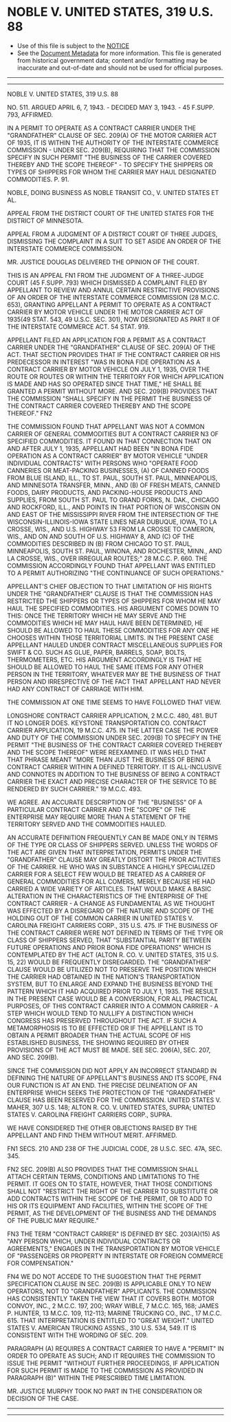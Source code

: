 ---
---

# NOBLE V. UNITED STATES, 319 U.S. 88

* Use of this file is subject to the [NOTICE](https://github.com/publicdocs/notice/blob/master/NOTICE)
* See the [Document Metadata](../../../) for more information.
  This file is generated from historical government data; content and/or formatting may be inaccurate and out-of-date and should not be used for official purposes.

----------
----------

NOBLE V. UNITED STATES, 319 U.S. 88

NO. 511.  ARGUED APRIL 6, 7, 1943.  - DECIDED MAY 3, 1943.  - 45 F.SUPP.  793, AFFIRMED.

IN A PERMIT TO OPERATE AS A CONTRACT CARRIER UNDER THE "GRANDFATHER" CLAUSE OF SEC. 209(A) OF THE MOTOR CARRIER ACT OF 1935, IT IS WITHIN THE AUTHORITY OF THE INTERSTATE COMMERCE COMMISSION - UNDER SEC. 209(B), REQUIRING THAT THE COMMISSION SPECIFY IN SUCH PERMIT "THE BUSINESS OF THE CARRIER COVERED THEREBY AND THE SCOPE THEREOF" - TO SPECIFY THE SHIPPERS OR TYPES OF SHIPPERS FOR WHOM THE CARRIER MAY HAUL DESIGNATED COMMODITIES.  P. 91.

NOBLE, DOING BUSINESS AS NOBLE TRANSIT CO., V. UNITED STATES ET AL.

APPEAL FROM THE DISTRICT COURT OF THE UNITED STATES FOR THE DISTRICT OF MINNESOTA.

APPEAL FROM A JUDGMENT OF A DISTRICT COURT OF THREE JUDGES, DISMISSING THE COMPLAINT IN A SUIT TO SET ASIDE AN ORDER OF THE INTERSTATE COMMERCE COMMISSION.

MR. JUSTICE DOUGLAS DELIVERED THE OPINION OF THE COURT.

THIS IS AN APPEAL  FN1  FROM THE JUDGMENT OF A THREE-JUDGE COURT (45 F.SUPP.  793) WHICH DISMISSED A COMPLAINT FILED BY APPELLANT TO REVIEW AND ANNUL CERTAIN RESTRICTIVE PROVISIONS OF AN ORDER OF THE INTERSTATE COMMERCE COMMISSION (28 M.C.C. 653), GRANTING APPELLANT A PERMIT TO OPERATE AS A CONTRACT CARRIER BY MOTOR VEHICLE UNDER THE MOTOR CARRIER ACT OF 1935(49 STAT. 543, 49 U.S.C. SEC. 301), NOW DESIGNATED AS PART II OF THE INTERSTATE COMMERCE ACT.  54 STAT. 919.

APPELLANT FILED AN APPLICATION FOR A PERMIT AS A CONTRACT CARRIER UNDER THE "GRANDFATHER" CLAUSE OF SEC. 209(A) OF THE ACT.  THAT SECTION PROVIDES THAT IF THE CONTRACT CARRIER OR HIS PREDECESSOR IN INTEREST "WAS IN BONA FIDE OPERATION AS A CONTRACT CARRIER BY MOTOR VEHICLE ON JULY 1, 1935, OVER THE ROUTE OR ROUTES OR WITHIN THE TERRITORY FOR WHICH APPLICATION IS MADE AND HAS SO OPERATED SINCE THAT TIME," HE SHALL BE GRANTED A PERMIT WITHOUT MORE.  AND SEC. 209(B) PROVIDES THAT THE COMMISSION "SHALL SPECIFY IN THE PERMIT THE BUSINESS OF THE CONTRACT CARRIER COVERED THEREBY AND THE SCOPE THEREOF."  FN2

THE COMMISSION FOUND THAT APPELLANT WAS NOT A COMMON CARRIER OF GENERAL COMMODITIES BUT A CONTRACT CARRIER N3 OF SPECIFIED COMMODITIES.  IT FOUND IN THAT CONNECTION THAT ON AND AFTER JULY 1, 1935, APPELLANT HAD BEEN "IN BONA FIDE OPERATION AS A CONTRACT CARRIER" BY MOTOR VEHICLE "UNDER INDIVIDUAL CONTRACTS" WITH PERSONS WHO "OPERATE FOOD CANNERIES OR MEAT-PACKING BUSINESSES, (A) OF CANNED FOODS FROM BLUE ISLAND, ILL., TO ST. PAUL, SOUTH ST. PAUL, MINNEAPOLIS, AND MINNESOTA TRANSFER, MINN., AND (B) OF FRESH MEATS, CANNED FOODS, DAIRY PRODUCTS, AND PACKING-HOUSE PRODUCTS AND SUPPLIES, FROM SOUTH ST. PAUL TO GRAND FORKS, N. DAK., CHICAGO AND ROCKFORD, ILL., AND POINTS IN THAT PORTION OF WISCONSIN ON AND EAST OF THE MISSISSIPPI RIVER FROM THE INTERSECTION OF THE WISCONSIN-ILLINOIS-IOWA STATE LINES NEAR DUBUQUE, IOWA, TO LA CROSSE, WIS., AND U.S. HIGHWAY 53 FROM LA CROSSE TO CAMERON, WIS., AND ON AND SOUTH OF U.S. HIGHWAY 8, AND (C) OF THE COMMODITIES DESCRIBED IN (B) FROM CHICAGO TO ST. PAUL, MINNEAPOLIS, SOUTH ST. PAUL, WINONA, AND ROCHESTER, MINN., AND LA CROSSE, WIS., OVER IRREGULAR ROUTES;" 28 M.C.C. P. 660.  THE COMMISSION ACCORDINGLY FOUND THAT APPELLANT WAS ENTITLED TO A PERMIT AUTHORIZING "THE CONTINUANCE OF SUCH OPERATIONS."

APPELLANT'S CHIEF OBJECTION TO THAT LIMITATION OF HIS RIGHTS UNDER THE "GRANDFATHER" CLAUSE IS THAT THE COMMISSION HAS RESTRICTED THE SHIPPERS OR TYPES OF SHIPPERS FOR WHOM HE MAY HAUL THE SPECIFIED COMMODITIES.  HIS ARGUMENT COMES DOWN TO THIS:  ONCE THE TERRITORY WHICH HE MAY SERVE AND THE COMMODITIES WHICH HE MAY HAUL HAVE BEEN DETERMINED, HE SHOULD BE ALLOWED TO HAUL THESE COMMODITIES FOR ANY ONE HE CHOOSES WITHIN THOSE TERRITORIAL LIMITS.  IN THE PRESENT CASE APPELLANT HAULED UNDER CONTRACT MISCELLANEOUS SUPPLIES FOR SWIFT & CO. SUCH AS GLUE, PAPER, BARRELS, SOAP, BOLTS, THERMOMETERS, ETC.  HIS ARGUMENT ACCORDINGLY IS THAT HE SHOULD BE ALLOWED TO HAUL THE SAME ITEMS FOR ANY OTHER PERSON IN THE TERRITORY, WHATEVER MAY BE THE BUSINESS OF THAT PERSON AND IRRESPECTIVE OF THE FACT THAT APPELLANT HAD NEVER HAD ANY CONTRACT OF CARRIAGE WITH HIM.

THE COMMISSION AT ONE TIME SEEMS TO HAVE FOLLOWED THAT VIEW.

LONGSHORE CONTRACT CARRIER APPLICATION, 2 M.C.C. 480, 481.  BUT IT NO LONGER DOES.  KEYSTONE TRANSPORTATION CO. CONTRACT CARRIER APPLICATION, 19 M.C.C. 475.  IN THE LATTER CASE THE POWER AND DUTY OF THE COMMISSION UNDER SEC. 209(B) TO SPECIFY IN THE PERMIT "THE BUSINESS OF THE CONTRACT CARRIER COVERED THEREBY AND THE SCOPE THEREOF" WERE REEXAMINED.  IT WAS HELD THAT THAT PHRASE MEANT "MORE THAN JUST THE BUSINESS OF BEING A CONTRACT CARRIER WITHIN A DEFINED TERRITORY.  IT IS ALL-INCLUSIVE AND CONNOTES IN ADDITION TO THE BUSINESS OF BEING A CONTRACT CARRIER THE EXACT AND PRECISE CHARACTER OF THE SERVICE TO BE RENDERED BY SUCH CARRIER."  19 M.C.C. 493.

WE AGREE.  AN ACCURATE DESCRIPTION OF THE "BUSINESS" OF A PARTICULAR CONTRACT CARRIER AND THE "SCOPE" OF THE ENTERPRISE MAY REQUIRE MORE THAN A STATEMENT OF THE TERRITORY SERVED AND THE COMMODITIES HAULED.

AN ACCURATE DEFINITION FREQUENTLY CAN BE MADE ONLY IN TERMS OF THE TYPE OR CLASS OF SHIPPERS SERVED.  UNLESS THE WORDS OF THE ACT ARE GIVEN THAT INTERPRETATION, PERMITS UNDER THE "GRANDFATHER" CLAUSE MAY GREATLY DISTORT THE PRIOR ACTIVITIES OF THE CARRIER.  HE WHO WAS IN SUBSTANCE A HIGHLY SPECIALIZED CARRIER FOR A SELECT FEW WOULD BE TREATED AS A CARRIER OF GENERAL COMMODITIES FOR ALL COMERS, MERELY BECAUSE HE HAD CARRIED A WIDE VARIETY OF ARTICLES.  THAT WOULD MAKE A BASIC ALTERATION IN THE CHARACTERISTICS OF THE ENTERPRISE OF THE CONTRACT CARRIER - A CHANGE AS FUNDAMENTAL AS WE THOUGHT WAS EFFECTED BY A DISREGARD OF THE NATURE AND SCOPE OF THE HOLDING OUT OF THE COMMON CARRIER IN UNITED STATES V. CAROLINA FREIGHT CARRIERS CORP., 315 U.S. 475.  IF THE BUSINESS OF THE CONTRACT CARRIER WERE NOT DEFINED IN TERMS OF THE TYPE OR CLASS OF SHIPPERS SERVED, THAT "SUBSTANTIAL PARITY BETWEEN FUTURE OPERATIONS AND PRIOR BONA FIDE OPERATIONS" WHICH IS CONTEMPLATED BY THE ACT (ALTON R. CO. V. UNITED STATES, 315 U.S. 15, 22) WOULD BE FREQUENTLY DISREGARDED.  THE "GRANDFATHER" CLAUSE WOULD BE UTILIZED NOT TO PRESERVE THE POSITION WHICH THE CARRIER HAD OBTAINED IN THE NATION'S TRANSPORTATION SYSTEM, BUT TO ENLARGE AND EXPAND THE BUSINESS BEYOND THE PATTERN WHICH IT HAD ACQUIRED PRIOR TO JULY 1, 1935.  THE RESULT IN THE PRESENT CASE WOULD BE A CONVERSION, FOR ALL PRACTICAL PURPOSES, OF THIS CONTRACT CARRIER INTO A COMMON CARRIER - A STEP WHICH WOULD TEND TO NULLIFY A DISTINCTION WHICH CONGRESS HAS PRESERVED THROUGHOUT THE ACT.  IF SUCH A METAMORPHOSIS IS TO BE EFFECTED OR IF THE APPELLANT IS TO OBTAIN A PERMIT BROADER THAN THE ACTUAL SCOPE OF HIS ESTABLISHED BUSINESS, THE SHOWING REQUIRED BY OTHER PROVISIONS OF THE ACT MUST BE MADE.  SEE SEC. 206(A), SEC. 207, AND SEC. 209(B).

SINCE THE COMMISSION DID NOT APPLY AN INCORRECT STANDARD IN DEFINING THE NATURE OF APPELLANT'S BUSINESS AND ITS SCOPE,  FN4  OUR FUNCTION IS AT AN END.  THE PRECISE DELINEATION OF AN ENTERPRISE WHICH SEEKS THE PROTECTION OF THE "GRANDFATHER" CLAUSE HAS BEEN RESERVED FOR THE COMMISSION.  UNITED STATES V. MAHER, 307 U.S. 148; ALTON R. CO. V. UNITED STATES, SUPRA; UNITED STATES V. CAROLINA FREIGHT CARRIERS CORP., SUPRA.

WE HAVE CONSIDERED THE OTHER OBJECTIONS RAISED BY THE APPELLANT AND FIND THEM WITHOUT MERIT.  AFFIRMED.

FN1  SECS. 210 AND 238 OF THE JUDICIAL CODE, 28 U.S.C. SEC. 47A, SEC. 345.

FN2  SEC. 209(B) ALSO PROVIDES THAT THE COMMISSION SHALL ATTACH CERTAIN TERMS, CONDITIONS AND LIMITATIONS TO THE PERMIT.  IT GOES ON TO STATE, HOWEVER, THAT THOSE CONDITIONS SHALL NOT "RESTRICT THE RIGHT OF THE CARRIER TO SUBSTITUTE OR ADD CONTRACTS WITHIN THE SCOPE OF THE PERMIT, OR TO ADD TO HIS OR ITS EQUIPMENT AND FACILITIES, WITHIN THE SCOPE OF THE PERMIT, AS THE DEVELOPMENT OF THE BUSINESS AND THE DEMANDS OF THE PUBLIC MAY REQUIRE."

FN3  THE TERM "CONTRACT CARRIER" IS DEFINED BY SEC. 203(A)(15) AS "ANY PERSON WHICH, UNDER INDIVIDUAL CONTRACTS OR AGREEMENTS," ENGAGES IN THE TRANSPORTATION BY MOTOR VEHICLE OF "PASSENGERS OR PROPERTY IN INTERSTATE OR FOREIGN COMMERCE FOR COMPENSATION."

FN4  WE DO NOT ACCEDE TO THE SUGGESTION THAT THE PERMIT SPECIFICATION CLAUSE IN SEC. 209(B) IS APPLICABLE ONLY TO NEW OPERATORS, NOT TO "GRANDFATHER" APPLICANTS.  THE COMMISSION HAS CONSISTENTLY TAKEN THE VIEW THAT IT COVERS BOTH.  MOTOR CONVOY, INC., 2 M.C.C. 197, 200; WRAY WIBLE, 7 M.C.C. 165, 168; JAMES P. HUNTER, 13 M.C.C. 109, 112-113; MARINE TRUCKING CO., INC., 17 M.C.C. 615.  THAT INTERPRETATION IS ENTITLED TO "GREAT WEIGHT."  UNITED STATES V. AMERICAN TRUCKING ASSNS., 310 U.S. 534, 549.  IT IS CONSISTENT WITH THE WORDING OF SEC. 209.

PARAGRAPH (A) REQUIRES A CONTRACT CARRIER TO HAVE A "PERMIT" IN ORDER TO OPERATE AS SUCH; AND IT REQUIRES THE COMMISSION TO ISSUE THE PERMIT "WITHOUT FURTHER PROCEEDINGS, IF APPLICATION FOR SUCH PERMIT IS MADE TO THE COMMISSION AS PROVIDED IN PARAGRAPH (B)" WITHIN THE PRESCRIBED TIME LIMITATION.

MR. JUSTICE MURPHY TOOK NO PART IN THE CONSIDERATION OR DECISION OF THE CASE.


----------
----------

